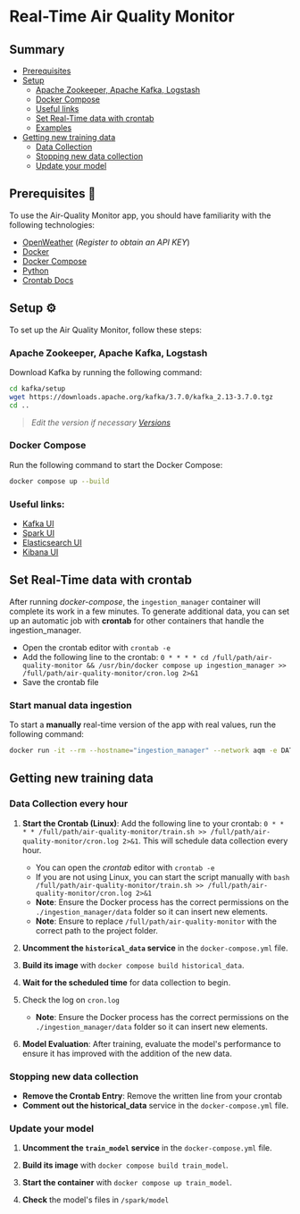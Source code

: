 # Real-Time Air Quality Monitor

## Summary
- [Prerequisites](#prerequisites-)
- [Setup](#setup-)
    - [Apache Zookeeper, Apache Kafka, Logstash](#apache-zookeeper-apache-kafka-logstash)
    - [Docker Compose](#docker-compose)
    - [Useful links](#useful-links)
    - [Set Real-Time data with crontab](#set-real-time-data-with-crontab)
    - [Examples](#examples)
- [Getting new training data](#getting-new-training-data)
    - [Data Collection](#data-collection)
    - [Stopping new data collection](#stopping-new-data-collection)
    - [Update your model](#update-your-model)

## Prerequisites 📜
To use the Air-Quality Monitor app, you should have familiarity with the following technologies:
- [OpenWeather](https://home.openweathermap.org/users/sign_up) (*Register to obtain an API KEY*)
- [Docker](https://www.docker.com/)
- [Docker Compose](https://docs.docker.com/compose/)
- [Python](https://www.python.org/)
- [Crontab Docs](https://man7.org/linux/man-pages/man5/crontab.5.html)

## Setup ⚙️
To set up the Air Quality Monitor, follow these steps:

### Apache Zookeeper, Apache Kafka, Logstash
Download Kafka by running the following command:
```bash
cd kafka/setup
wget https://downloads.apache.org/kafka/3.7.0/kafka_2.13-3.7.0.tgz
cd ..
```
> *Edit the version if necessary [Versions](https://downloads.apache.org/kafka/)*

### Docker Compose
Run the following command to start the Docker Compose:
```bash
docker compose up --build
```

### Useful links:
- [Kafka UI](http://localhost:8080)
- [Spark UI](http://localhost:4040)
- [Elasticsearch UI](http://localhost:9200)
- [Kibana UI](http://localhost:5601)

## Set Real-Time data with crontab
After running *docker-compose*, the `ingestion_manager` container will complete its work in a few minutes. To generate additional data, you can set up an automatic job with **crontab** for other containers that handle the ingestion_manager.

- Open the crontab editor with `crontab -e`
- Add the following line to the crontab: `0 * * * * cd /full/path/air-quality-monitor && /usr/bin/docker compose up ingestion_manager >> /full/path/air-quality-monitor/cron.log 2>&1`
- Save the crontab file


### Start manual data ingestion
To start a **manually** real-time version of the app with real values, run the following command:
```bash
docker run -it --rm --hostname="ingestion_manager" --network aqm -e DATA_ACTION="NODEMO" air-quality-monitor-ingestion_manager
```

## Getting new training data 

### Data Collection every hour
1. **Start the Crontab (Linux)**: Add the following line to your crontab: `0 * * * * /full/path/air-quality-monitor/train.sh >> /full/path/air-quality-monitor/cron.log 2>&1`. This will schedule data collection every hour.
    - You can open the *crontab* editor with `crontab -e`
    - If you are not using Linux, you can start the script manually with `bash /full/path/air-quality-monitor/train.sh >> /full/path/air-quality-monitor/cron.log 2>&1`
    - **Note**: Ensure the Docker process has the correct permissions on the `./ingestion_manager/data` folder so it can insert new elements.
    - **Note**: Ensure to replace `/full/path/air-quality-monitor` with the correct path to the project folder.

2. **Uncomment the `historical_data` service** in the `docker-compose.yml` file.

3. **Build its image** with `docker compose build historical_data`.

4. **Wait for the scheduled time** for data collection to begin.

5. Check the log on `cron.log`
    - **Note**: Ensure the Docker process has the correct permissions on the `./ingestion_manager/data` folder so it can insert new elements.

6. **Model Evaluation**: After training, evaluate the model's performance to ensure it has improved with the addition of the new data.

### Stopping new data collection
- **Remove the Crontab Entry**: Remove the written line from your crontab 
- **Comment out the historical_data** service in the `docker-compose.yml` file.

### Update your model
1. **Uncomment the `train_model` service** in the `docker-compose.yml` file.

2. **Build its image** with `docker compose build train_model`.

3. **Start the container** with `docker compose up train_model`.

4. **Check** the model's files in `/spark/model`
